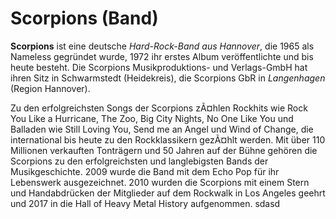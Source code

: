 # Scorpions (Band) 

**Scorpions** ist eine deutsche *Hard-Rock-Band aus Hannover*, die 1965 als Nameless gegründet wurde, 1972 ihr erstes Album veröffentlichte und bis heute besteht. Die Scorpions Musikproduktions- und Verlags-GmbH hat ihren Sitz in Schwarmstedt (Heidekreis), die Scorpions GbR in *Langenhagen* (Region Hannover).

Zu den erfolgreichsten Songs der Scorpions zÃ¤hlen Rockhits wie Rock You Like a Hurricane, The Zoo, Big City Nights, No One Like You und Balladen wie Still Loving You, Send me an Angel und Wind of Change, die international bis heute zu den Rockklassikern gezÃ¤hlt werden. Mit über 110 Millionen verkauften Tonträgern und 50 Jahren auf der Bühne gehören die Scorpions zu den erfolgreichsten und langlebigsten Bands der Musikgeschichte. 2009 wurde die Band mit dem Echo Pop für ihr Lebenswerk ausgezeichnet. 2010 wurden die Scorpions mit einem Stern und Handabdrücken der Mitglieder auf dem Rockwalk in Los Angeles geehrt und 2017 in die Hall of Heavy Metal History aufgenommen.
sdasd
